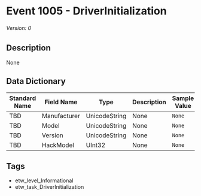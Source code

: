 # Event 1005 - DriverInitialization
###### Version: 0

## Description
None

## Data Dictionary
|Standard Name|Field Name|Type|Description|Sample Value|
|---|---|---|---|---|
|TBD|Manufacturer|UnicodeString|None|`None`|
|TBD|Model|UnicodeString|None|`None`|
|TBD|Version|UnicodeString|None|`None`|
|TBD|HackModel|UInt32|None|`None`|

## Tags
* etw_level_Informational
* etw_task_DriverInitialization